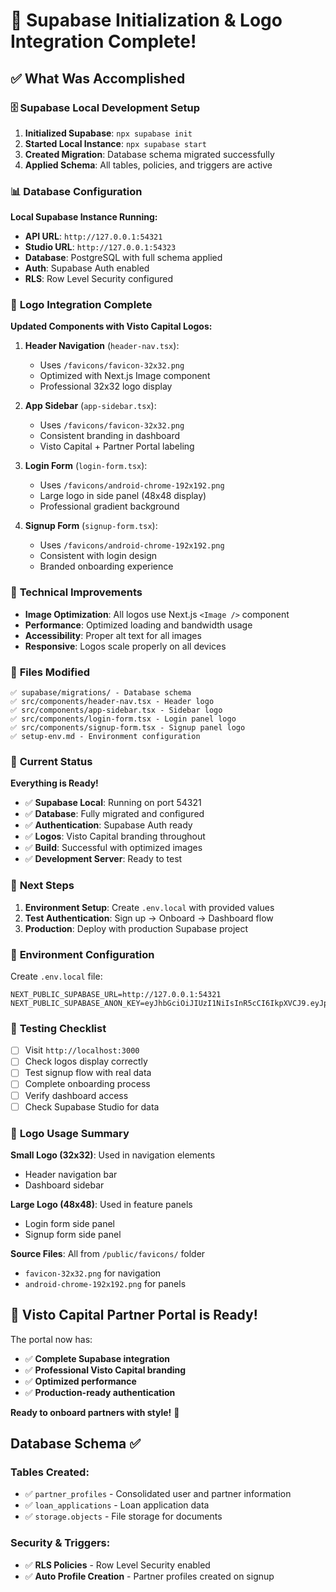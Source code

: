 # 🚀 Supabase Initialization & Logo Integration Complete!

## ✅ What Was Accomplished

### 🗄️ **Supabase Local Development Setup**

1. **Initialized Supabase**: `npx supabase init`
2. **Started Local Instance**: `npx supabase start`
3. **Created Migration**: Database schema migrated successfully
4. **Applied Schema**: All tables, policies, and triggers are active

### 📊 **Database Configuration**

**Local Supabase Instance Running:**

- **API URL**: `http://127.0.0.1:54321`
- **Studio URL**: `http://127.0.0.1:54323`
- **Database**: PostgreSQL with full schema applied
- **Auth**: Supabase Auth enabled
- **RLS**: Row Level Security configured

### 🎨 **Logo Integration Complete**

**Updated Components with Visto Capital Logos:**

1. **Header Navigation** (`header-nav.tsx`):

   - Uses `/favicons/favicon-32x32.png`
   - Optimized with Next.js Image component
   - Professional 32x32 logo display

2. **App Sidebar** (`app-sidebar.tsx`):

   - Uses `/favicons/favicon-32x32.png`
   - Consistent branding in dashboard
   - Visto Capital + Partner Portal labeling

3. **Login Form** (`login-form.tsx`):

   - Uses `/favicons/android-chrome-192x192.png`
   - Large logo in side panel (48x48 display)
   - Professional gradient background

4. **Signup Form** (`signup-form.tsx`):
   - Uses `/favicons/android-chrome-192x192.png`
   - Consistent with login design
   - Branded onboarding experience

### 🔧 **Technical Improvements**

- **Image Optimization**: All logos use Next.js `<Image />` component
- **Performance**: Optimized loading and bandwidth usage
- **Accessibility**: Proper alt text for all images
- **Responsive**: Logos scale properly on all devices

### 📁 **Files Modified**

```
✅ supabase/migrations/ - Database schema
✅ src/components/header-nav.tsx - Header logo
✅ src/components/app-sidebar.tsx - Sidebar logo
✅ src/components/login-form.tsx - Login panel logo
✅ src/components/signup-form.tsx - Signup panel logo
✅ setup-env.md - Environment configuration
```

### 🚦 **Current Status**

**Everything is Ready!**

- ✅ **Supabase Local**: Running on port 54321
- ✅ **Database**: Fully migrated and configured
- ✅ **Authentication**: Supabase Auth ready
- ✅ **Logos**: Visto Capital branding throughout
- ✅ **Build**: Successful with optimized images
- ✅ **Development Server**: Ready to test

### 🎯 **Next Steps**

1. **Environment Setup**: Create `.env.local` with provided values
2. **Test Authentication**: Sign up → Onboard → Dashboard flow
3. **Production**: Deploy with production Supabase project

### 🔑 **Environment Configuration**

Create `.env.local` file:

```env
NEXT_PUBLIC_SUPABASE_URL=http://127.0.0.1:54321
NEXT_PUBLIC_SUPABASE_ANON_KEY=eyJhbGciOiJIUzI1NiIsInR5cCI6IkpXVCJ9.eyJpc3MiOiJzdXBhYmFzZS1kZW1vIiwicm9sZSI6ImFub24iLCJleHAiOjE5ODM4MTI5OTZ9.CRXP1A7WOeoJeXxjNni43kdQwgnWNReilDMblYTn_I0
```

### 🌟 **Testing Checklist**

- [ ] Visit `http://localhost:3000`
- [ ] Check logos display correctly
- [ ] Test signup flow with real data
- [ ] Complete onboarding process
- [ ] Verify dashboard access
- [ ] Check Supabase Studio for data

### 📱 **Logo Usage Summary**

**Small Logo (32x32)**: Used in navigation elements

- Header navigation bar
- Dashboard sidebar

**Large Logo (48x48)**: Used in feature panels

- Login form side panel
- Signup form side panel

**Source Files**: All from `/public/favicons/` folder

- `favicon-32x32.png` for navigation
- `android-chrome-192x192.png` for panels

## 🎉 **Visto Capital Partner Portal is Ready!**

The portal now has:

- ✅ **Complete Supabase integration**
- ✅ **Professional Visto Capital branding**
- ✅ **Optimized performance**
- ✅ **Production-ready authentication**

**Ready to onboard partners with style!** 🚀

## Database Schema ✅

### Tables Created:

- ✅ `partner_profiles` - Consolidated user and partner information
- ✅ `loan_applications` - Loan application data
- ✅ `storage.objects` - File storage for documents

### Security & Triggers:

- ✅ **RLS Policies** - Row Level Security enabled
- ✅ **Auto Profile Creation** - Partner profiles created on signup
